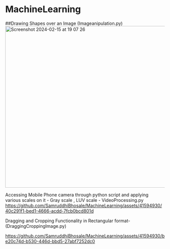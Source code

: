 # MachineLearning
##Drawing Shapes over an Image (Imageanipulation.py)
<img width="511" alt="Screenshot 2024-02-15 at 19 07 26" src="https://github.com/SamruddhiBhosale/MachineLearning/assets/41594930/02063190-98b8-477a-8653-ca64d29c46b8">


Accessing Mobile Phone camera through python script and applying various scales on it - Gray scale , LUV scale - VideoProcessing.py
https://github.com/SamruddhiBhosale/MachineLearning/assets/41594930/40c291f1-bed1-4666-acdd-7fcb0bcd801d


Dragging and Cropping Functionality in Rectangular format- (DraggingCroppingImage.py)

https://github.com/SamruddhiBhosale/MachineLearning/assets/41594930/be20c74d-b530-446d-bbd5-27abf7252dc0

